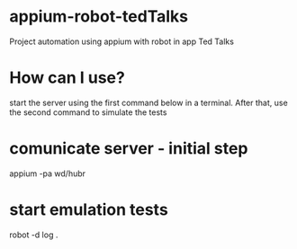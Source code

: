 # appium-robot-tedTalks
Project automation using appium with robot in app Ted Talks

# How can I use?

start the server using the first command below in a terminal. After that, use the second command to simulate the tests

# comunicate server - initial step
appium -pa wd/hubr

# start emulation tests
robot -d log .